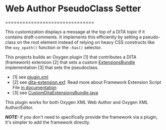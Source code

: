 # Web Author PseudoClass Setter
===============================

This customization displays a message at the top of a DITA topic if it contains draft-comments. 
It implements this efficiently by setting a pseudo-class on the root element instead of relying on 
heavy CSS constructs like the `oxy_xpath()` function or the `:has()` selector.

This projects builds an Oxygen plugin [1] that contributes a DITA (framework) extension [2] that sets a custom [ExtensionsBundle](https://www.oxygenxml.com/InstData/Editor/SDK/javadoc/ro/sync/ecss/extensions/api/ExtensionsBundle.html) implementation [3] that sets the pseudoclass.
- [1] see [plugin.xml](plugin.xml)
- [2] see [dita-extension.exf](dita-extension.exf). Read more about Framework Extension Script File [in documentation](https://www.oxygenxml.com/doc/ug-editor/topics/framework-customization-script-usecases.html)
- [3] see [CustomDitaExtensionsBundle.java](src/main/java/com/oxygenxml/demo/CustomDitaExtensionsBundle.java)

This plugin works for both Oxygen XML Web Author and Oxygen XML Author/Editor.

**_NOTE:_** if you don't need to specifically provide the framework via a plugin, it's simpler to add the framework directly.
